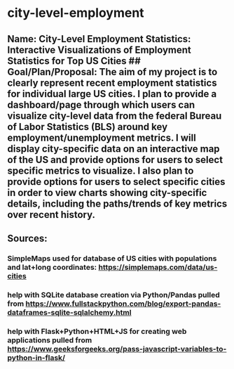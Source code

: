 # city-level-employment

## Name: City-Level Employment Statistics: Interactive Visualizations of Employment Statistics for Top US Cities ## Goal/Plan/Proposal: The aim of my project is to clearly represent recent employment statistics for individual large US cities. I plan to provide a dashboard/page through which users can visualize city-level data from the federal Bureau of Labor Statistics (BLS) around key employment/unemployment metrics. I will display city-specific data on an interactive map of the US and provide options for users to select specific metrics to visualize. I also plan to provide options for users to select specific cities in order to view charts showing city-specific details, including the paths/trends of key metrics over recent history.

## Sources:
### SimpleMaps used for database of US cities with populations and lat+long coordinates: https://simplemaps.com/data/us-cities
### help with SQLite database creation via Python/Pandas pulled from https://www.fullstackpython.com/blog/export-pandas-dataframes-sqlite-sqlalchemy.html
### help with Flask+Python+HTML+JS for creating web applications pulled from https://www.geeksforgeeks.org/pass-javascript-variables-to-python-in-flask/
